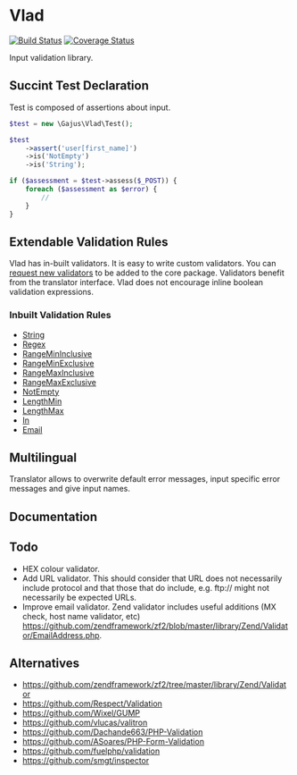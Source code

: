 # Vlad

[![Build Status](https://travis-ci.org/gajus/vlad.png?branch=master)](https://travis-ci.org/gajus/vlad)
[![Coverage Status](https://coveralls.io/repos/gajus/vlad/badge.png)](https://coveralls.io/r/gajus/vlad)

Input validation library.

## Succint Test Declaration

Test is composed of assertions about input.

```php
$test = new \Gajus\Vlad\Test();

$test
    ->assert('user[first_name]')
    ->is('NotEmpty')
    ->is('String');

if ($assessment = $test->assess($_POST)) {
    foreach ($assessment as $error) {
        // 
    }
}
```

## Extendable Validation Rules

Vlad has in-built validators. It is easy to write custom validators. You can [request new validators](https://github.com/gajus/vlad/issues) to be added to the core package. Validators benefit from the translator interface. Vlad does not encourage inline boolean validation expressions.

### Inbuilt Validation Rules

* [String](src/Validator/String.php)
* [Regex](src/Validator/Regex.php)
* [RangeMinInclusive](src/Validator/RangeMinInclusive.php)
* [RangeMinExclusive](src/Validator/RangeMinExclusive.php)
* [RangeMaxInclusive](src/Validator/RangeMaxInclusive.php)
* [RangeMaxExclusive](src/Validator/RangeMaxExclusive.php)
* [NotEmpty](src/Validator/NotEmpty.php)
* [LengthMin](src/Validator/LengthMin.php)
* [LengthMax](src/Validator/LengthMax.php)
* [In](src/Validator/In.php)
* [Email](src/Validator/Email.php)

## Multilingual

Translator allows to overwrite default error messages, input specific error messages and give input names.

## Documentation



## Todo

* HEX colour validator.
* Add URL validator. This should consider that URL does not necessarily include protocol and that those that do include, e.g. ftp:// might not necessarily be expected URLs.
* Improve email validator. Zend validator includes useful additions (MX check, host name validator, etc) https://github.com/zendframework/zf2/blob/master/library/Zend/Validator/EmailAddress.php.

## Alternatives

* https://github.com/zendframework/zf2/tree/master/library/Zend/Validator
* https://github.com/Respect/Validation
* https://github.com/Wixel/GUMP
* https://github.com/vlucas/valitron
* https://github.com/Dachande663/PHP-Validation
* https://github.com/ASoares/PHP-Form-Validation
* https://github.com/fuelphp/validation
* https://github.com/smgt/inspector